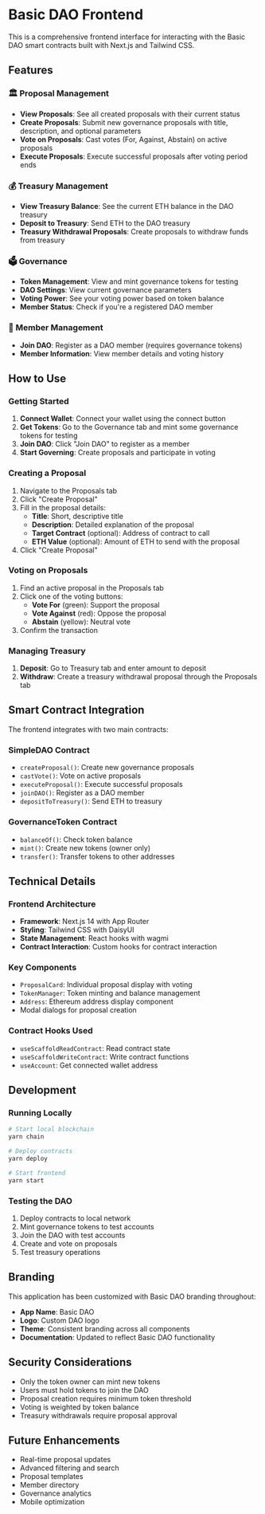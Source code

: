 # Basic DAO Frontend

This is a comprehensive frontend interface for interacting with the Basic DAO smart contracts built with Next.js and Tailwind CSS.

## Features

### 🏛️ Proposal Management
- **View Proposals**: See all created proposals with their current status
- **Create Proposals**: Submit new governance proposals with title, description, and optional parameters
- **Vote on Proposals**: Cast votes (For, Against, Abstain) on active proposals
- **Execute Proposals**: Execute successful proposals after voting period ends

### 💰 Treasury Management
- **View Treasury Balance**: See the current ETH balance in the DAO treasury
- **Deposit to Treasury**: Send ETH to the DAO treasury
- **Treasury Withdrawal Proposals**: Create proposals to withdraw funds from treasury

### 🗳️ Governance
- **Token Management**: View and mint governance tokens for testing
- **DAO Settings**: View current governance parameters
- **Voting Power**: See your voting power based on token balance
- **Member Status**: Check if you're a registered DAO member

### 👥 Member Management
- **Join DAO**: Register as a DAO member (requires governance tokens)
- **Member Information**: View member details and voting history

## How to Use

### Getting Started
1. **Connect Wallet**: Connect your wallet using the connect button
2. **Get Tokens**: Go to the Governance tab and mint some governance tokens for testing
3. **Join DAO**: Click "Join DAO" to register as a member
4. **Start Governing**: Create proposals and participate in voting

### Creating a Proposal
1. Navigate to the Proposals tab
2. Click "Create Proposal"
3. Fill in the proposal details:
   - **Title**: Short, descriptive title
   - **Description**: Detailed explanation of the proposal
   - **Target Contract** (optional): Address of contract to call
   - **ETH Value** (optional): Amount of ETH to send with the proposal
4. Click "Create Proposal"

### Voting on Proposals
1. Find an active proposal in the Proposals tab
2. Click one of the voting buttons:
   - **Vote For** (green): Support the proposal
   - **Vote Against** (red): Oppose the proposal
   - **Abstain** (yellow): Neutral vote
3. Confirm the transaction

### Managing Treasury
1. **Deposit**: Go to Treasury tab and enter amount to deposit
2. **Withdraw**: Create a treasury withdrawal proposal through the Proposals tab

## Smart Contract Integration

The frontend integrates with two main contracts:

### SimpleDAO Contract
- `createProposal()`: Create new governance proposals
- `castVote()`: Vote on active proposals
- `executeProposal()`: Execute successful proposals
- `joinDAO()`: Register as a DAO member
- `depositToTreasury()`: Send ETH to treasury

### GovernanceToken Contract
- `balanceOf()`: Check token balance
- `mint()`: Create new tokens (owner only)
- `transfer()`: Transfer tokens to other addresses

## Technical Details

### Frontend Architecture
- **Framework**: Next.js 14 with App Router
- **Styling**: Tailwind CSS with DaisyUI
- **State Management**: React hooks with wagmi
- **Contract Interaction**: Custom hooks for contract interaction

### Key Components
- `ProposalCard`: Individual proposal display with voting
- `TokenManager`: Token minting and balance management
- `Address`: Ethereum address display component
- Modal dialogs for proposal creation

### Contract Hooks Used
- `useScaffoldReadContract`: Read contract state
- `useScaffoldWriteContract`: Write contract functions
- `useAccount`: Get connected wallet address

## Development

### Running Locally
```bash
# Start local blockchain
yarn chain

# Deploy contracts
yarn deploy

# Start frontend
yarn start
```

### Testing the DAO
1. Deploy contracts to local network
2. Mint governance tokens to test accounts
3. Join the DAO with test accounts
4. Create and vote on proposals
5. Test treasury operations

## Branding

This application has been customized with Basic DAO branding throughout:
- **App Name**: Basic DAO
- **Logo**: Custom DAO logo
- **Theme**: Consistent branding across all components
- **Documentation**: Updated to reflect Basic DAO functionality

## Security Considerations

- Only the token owner can mint new tokens
- Users must hold tokens to join the DAO
- Proposal creation requires minimum token threshold
- Voting is weighted by token balance
- Treasury withdrawals require proposal approval

## Future Enhancements

- Real-time proposal updates
- Advanced filtering and search
- Proposal templates
- Member directory
- Governance analytics
- Mobile optimization 